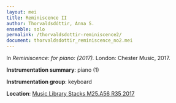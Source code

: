 ```yaml
---
layout: mei
title: Reminiscence II
author: Thorvaldsdóttir, Anna S.
ensemble: solo
permalink: /thorvaldsdottir-reminiscence2/
document: thorvaldsdottir_reminiscence_no2.mei
---
```


In *Reminiscence: for piano: (2017).* London: Chester Music, 2017.


**Instrumentation summary**: piano (1)

**Instrumentation group**: keyboard

**Location**: <a href="https://tufts.primo.exlibrisgroup.com/permalink/01TUN_INST/1kc9gia/alma991018306187203851" target="_blank">Music Library Stacks M25.A56 R35 2017</a>

